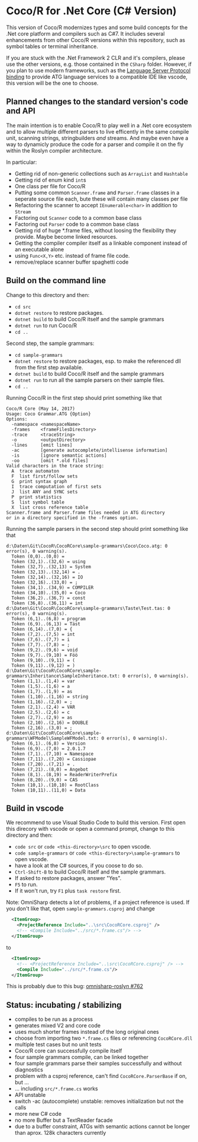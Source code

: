 # Coco/R for .Net Core (C# Version)

This version of Coco/R modernizes types and some build concepts for
the .Net core platform and compilers such as C#7.
It includes several enhancements from other Coco/R versions 
within this repository, such as symbol tables or terminal inheritance.

If you are stuck with the .Net Framework 2 CLR and it's compilers, 
please use the other versions, e.g. those contained in the `CSharp` folder.
However, if you plan to use modern frameworks, such as the 
[Language Server Protocol binding](https://github.com/Lercher/csharp-language-server-protocol)
to provide ATG language services to a compatible IDE like vscode, this version
will be the one to choose.



## Planned changes to the standard version's code and API

The main intention is to enable Coco/R to play well in a .Net core ecosystem and to allow
multiple different parsers to live efficently in the same compile unit, 
scanning strings, stringbuilders *and* streams. And maybe even have a way to dynamicly produce the 
code for a parser and compile it on the fly within the Roslyn compiler architecture.

In particular:

* Getting rid of non-generic collections such as `ArrayList` and `Hashtable`
* Getting rid of enum kind `int`s
* One class per file for Coco/R
* Putting some common `Scanner.frame` and `Parser.frame` classes in a seperate source file each, bute these will contain many classes per file
* Refactoring the scanner to accept `IEnumerable<char>` in addition to `Stream`
* Factoring out `Scanner` code to a common base class
* Factoring out `Parser` code to a common base class
* Getting rid of huge *.frame files, without loosing the flexibility they provide. Maybe become linked resources.
* Getting the compiler compiler itself as a linkable component instead of an executable alone 
* using `Func<X,Y>` etc. instead of frame file code.
* remove/replace scanner buffer spaghetti code


## Build on the command line

Change to this directory and then:
* `cd src`
* `dotnet restore` to restore packages.
* `dotnet build` to build Coco/R itself and the sample grammars
* `dotnet run` to run Coco/R
* `cd ..`

Second step, the sample grammars:

* `cd sample-grammars`
* `dotnet restore` to restore packages, esp. to make the referenced dll from the first step available.
* `dotnet build` to build Coco/R itself and the sample grammars
* `dotnet run` to run all the sample parsers on their sample files.
* `cd ..`

Running Coco/R in the first step should print something like that
````plaintext
Coco/R Core (May 14, 2017)
Usage: Coco Grammar.ATG {Option}
Options:
  -namespace <namespaceName>
  -frames    <frameFilesDirectory>
  -trace     <traceString>
  -o         <outputDirectory>
  -lines     [emit lines]
  -ac        [generate autocomplete/intellisense information]
  -is        [ignore semantic actions]
  -oo        [omit *.old files]
Valid characters in the trace string:
  A  trace automaton
  F  list first/follow sets
  G  print syntax graph
  I  trace computation of first sets
  J  list ANY and SYNC sets
  P  print statistics
  S  list symbol table
  X  list cross reference table
Scanner.frame and Parser.frame files needed in ATG directory
or in a directory specified in the -frames option.
````

Running the sample parsers in the second step should print something like that
````plaintext
d:\Daten\Git\CocoR\CocoRCore\sample-grammars\Coco\Coco.atg: 0 error(s), 0 warning(s).
  Token (0,0)..(0,0) = 
  Token (32,1)..(32,6) = using
  Token (32,7)..(32,13) = System
  Token (32,13)..(32,14) = .
  Token (32,14)..(32,16) = IO
  Token (32,16)..(33,0) = ;
  Token (34,1)..(34,9) = COMPILER
  Token (34,10)..(35,0) = Coco
  Token (36,2)..(36,7) = const
  Token (36,8)..(36,11) = int
d:\Daten\Git\CocoR\CocoRCore\sample-grammars\Taste\Test.tas: 0 error(s), 0 warning(s).
  Token (6,1)..(6,8) = program
  Token (6,9)..(6,13) = Täst
  Token (6,14)..(7,0) = {
  Token (7,2)..(7,5) = int
  Token (7,6)..(7,7) = i
  Token (7,7)..(7,8) = ;
  Token (9,2)..(9,6) = void
  Token (9,7)..(9,10) = Föö
  Token (9,10)..(9,11) = (
  Token (9,11)..(9,12) = )
d:\Daten\Git\CocoR\CocoRCore\sample-grammars\Inheritance\SampleInheritance.txt: 0 error(s), 0 warning(s).
  Token (1,1)..(1,4) = var
  Token (1,5)..(1,6) = a
  Token (1,7)..(1,9) = as
  Token (1,10)..(1,16) = string
  Token (1,16)..(2,0) = ;
  Token (2,1)..(2,4) = VAR
  Token (2,5)..(2,6) = c
  Token (2,7)..(2,9) = as
  Token (2,10)..(2,16) = DOUBLE
  Token (2,16)..(3,0) = ;
d:\Daten\Git\CocoR\CocoRCore\sample-grammars\WFModel\SampleWFModel.txt: 0 error(s), 0 warning(s).
  Token (6,1)..(6,8) = Version
  Token (6,9)..(7,0) = 2.0.1.7
  Token (7,1)..(7,10) = Namespace
  Token (7,11)..(7,20) = Cassiopae
  Token (7,20)..(7,21) = .
  Token (7,21)..(8,0) = Angebot
  Token (8,1)..(8,19) = ReaderWriterPrefix
  Token (8,20)..(9,0) = CAS
  Token (10,1)..(10,10) = RootClass
  Token (10,11)..(11,0) = Data
````


## Build in vscode

We recommend to use Visual Studio Code to build this version. First open this direcory with vscode or open a command prompt, change to this directory and then:
* `code src` or `code <this-directory>\src` to open vscode.
* `code sample-grammars` or `code <this-directory>\sample-grammars` to open vscode.
* have a look at the C# sources, if you coose to do so.
* `Ctrl-Shift-B` to build Coco/R itself and the sample grammars.
* If asked to restore packages, answer "Yes".
* `F5` to run.
* If it won't run, try `F1` plus `task restore` first.

Note: OmniSharp detects a lot of problems, if a project reference is used. 
If you don't like that, open `sample-grammars.csproj` and change

````xml
  <ItemGroup>
    <ProjectReference Include="..\src\CocoRCore.csproj" />
    <!-- <Compile Include="../src/*.frame.cs"/> -->
  </ItemGroup>
````

to

````xml
  <ItemGroup>
    <!-- <ProjectReference Include="..\src\CocoRCore.csproj" /> -->
    <Compile Include="../src/*.frame.cs"/>
  </ItemGroup>
````

This is probably due to this bug: 
[omnisharp-roslyn #762](https://github.com/OmniSharp/omnisharp-roslyn/issues/762)


## Status: incubating / stabilizing

* compiles to be run as a process
* generates mixed V2 and core code
* uses much shorter frames instead of the long original ones
* choose from importing two `*.frame.cs` files or referencing `CocoRCore.dll`
* multiple test cases but no unit tests
* Coco/R core can successfully compile itself
* four sample grammars compile, can be linked together
* four sample grammars parse their samples successfully and without diagnostics
* problem with a csproj reference, can't find `CocoRCore.ParserBase` if on, but ...
* ... including `src/*.frame.cs` works
* API unstable
* switch -ac (autocomplete) unstable: removes initialization but not the calls
* more new C# code
* no more Buffer but a TextReader facade
* due to a buffer constraint, ATGs with semantic actions cannot be longer than aprox. 128k characters currently
